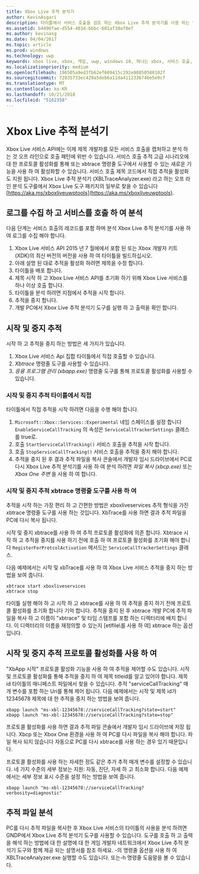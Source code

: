 ```yaml
---
title: Xbox Live 추적 분석기
author: KevinAsgari
description: 타이틀에서 서비스 호출을 검토 하는 Xbox Live 추적 분석기를 사용 하는 방법을 알아봅니다.
ms.assetid: b4490fae-d554-403d-bbbc-601af38af0ef
ms.author: kevinasg
ms.date: 04/04/2017
ms.topic: article
ms.prod: windows
ms.technology: uwp
keywords: xbox live, xbox, 게임, uwp, windows 10, 하나는 xbox, 서비스 호출, 테스트, 추적 분석기
ms.localizationpriority: medium
ms.openlocfilehash: 196505a9ed3fb62ef609415c292e98850588102f
ms.sourcegitcommit: 72835733ec429a5deb6a11da4112336746e5e9cf
ms.translationtype: MT
ms.contentlocale: ko-KR
ms.lasthandoff: 10/21/2018
ms.locfileid: "5162358"
---
```

# <a name="xbox-live-trace-analyzer"></a>Xbox Live 추적 분석기

Xbox Live 서비스 API에는 이제 제목 개발자를 모든 서비스 호출을 캡처하고 분석 하는 것 오프 라인으로 호출 패턴에 위반 수 있습니다. 서비스 호출 추적 고급 시나리오에 대 한 프로토콜 활성화를 통해 또는 xbtrace 명령줄 도구에서 사용할 수 있는 새로운 기능을 사용 하 여 활성화할 수 있습니다. 서비스 호출 제목 코드에서 직접 추적을 활성화도 지원 됩니다. Xbox Live 추적 분석기 (XBLTraceAnalyzer.exe) 라고 하는 오프 라인 분석 도구를에서 Xbox Live 도구 패키지의 일부로 찾을 수 있습니다 [https://aka.ms/xboxliveuwptools](https://aka.ms/xboxliveuwptools).


## <a name="gather-logs-and-analyze-the-service-calls"></a>로그를 수집 하 고 서비스를 호출 하 여 분석

다음 단계는 서비스 호출의 레코드를 포함 하며 분석 Xbox Live 추적 분석기를 사용 하 여 로그를 수집 해야 합니다.

1.  Xbox Live 서비스 API 2015 년 7 월에에서 포함 된 또는 Xbox 개발자 키트 (XDK)의 최신 버전의 버전을 사용 하 여 타이틀을 빌드하십시오.
2.  아래 설명 된 대로 추적을 활성화 하려면 제목을 수정 합니다.
3.  타이틀을 배포 합니다.
4.  제목 시작 하 고 Xbox Live 서비스 API를 초기화 하기 위해 Xbox Live 서비스를 하나 이상 호출 합니다.
5.  타이틀을 분석 하려면 지점에서 추적을 시작 합니다.
6.  추적을 중지 합니다.
7.  개발 PC에서 Xbox Live 추적 분석기 도구를 실행 하 고 출력을 확인 합니다.

## <a name="starting-and-stopping-tracing"></a>시작 및 중지 추적

시작 하 고 추적을 중지 하는 방법은 세 가지가 있습니다.

1.  Xbox Live 서비스 Api 집합 타이틀에서 직접 호출할 수 있습니다.
2.  *Xbtrace* 명령줄 도구를 사용할 수 있습니다.
3.  *응용 프로그램 관리 (xbapp.exe)* 명령줄 도구를 통해 프로토콜 활성화를 사용할 수 있습니다.


### <a name="starting-and-stopping-tracing-directly-from-your-title"></a>시작 및 중지 추적 타이틀에서 직접

타이틀에서 직접 추적을 시작 하려면 다음을 수행 해야 합니다.

1.  `Microsoft::Xbox::Services::Experimental` 네임 스페이스를 설정 합니다 `EnableServiceCallTracking` 의 속성은 `ServiceCallTrackerSettings` 클래스를 true로.
2.  호출 `StartServiceCallTracking()` 서비스 호출을 추적을 시작 합니다.
3.  호출 `StopServiceCallTracking()` 서비스 호출을 추적을 중지 해야 합니다.
4.  추적을 중지 된 후 결과 추적 파일을 복사 콘솔에서 개발자 임시 드라이브에서 PC로 다시 Xbox Live 추적 분석기를 사용 하 여 분석 하려면 *파일 복사 (xbcp.exe)* 또는 *Xbox One 주변* 을 사용 하 여 합니다.

### <a name="starting-and-stopping-tracing-by-using-the-xbtrace-command-line-tool"></a>시작 및 중지 추적 xbtrace 명령줄 도구를 사용 하 여

추적을 시작 하는 가장 편리 하 고 간편한 방법은 xboxliveservices 추적 형식을 가진 xbtrace 명령줄 도구를 사용 하는 것입니다. XbTrace를 사용 하면 결과 추적 파일을 PC에 다시 복사 됩니다.

시작 및 중지 xbtrace를 사용 하 여 추적 프로토콜 활성화에 의존 합니다. Xbtrace 시작 하 고 추적을 중지를 사용 하기 전에 호출 하 여 프로토콜 활성화를 초기화 해야 합니다 `RegisterForProtcolActivation` 메서드는 `ServiceCallTrackerSettings` 클래스.

다음 예제에서는 시작 및 xbTrace를 사용 하 여 Xbox Live 서비스 추적을 중지 하는 방법을 보여 줍니다.

    xbtrace start xboxliveservices
    xbtrace stop


타이틀 실행 해야 하 고 시작 하 고 xbtrace를 사용 하 여 추적을 중지 하기 전에 프로토콜 활성화를 초기화 합니다 기억 합니다. 추적을 중지 된 후 xbtrace 개발 PC에 추적 파일을 복사 하 고 이름이 "xbtrace" 및 타임 스탬프를 포함 하는 디렉터리에 배치 합니다. 이 디렉터리의 이름을 재정의할 수 있는지 \[etlfile\를 사용 하 여] xbtrace 하는 옵션입니다.

<a name="starting-and-stopping-tracing-by-using-protocol-activation"></a>시작 및 중지 추적 프로토콜 활성화를 사용 하 여
----------------------------------------------------------

"XbApp 시작" 프로토콜 활성화 기능을 사용 하 여 추적을 제어할 수도 있습니다. 시작 및 프로토콜 활성화를 통해 추적을 중지 하 여 제목 titleid를 알고 있어야 합니다. 제목 id 타이틀의 매니페스트 파일에서 찾을 수 있습니다. 추적 "serviceCallTracking" 매개 변수를 포함 하는 Uri를 통해 제어 됩니다. 다음 예제에서는 시작 및 제목 id가 12345678 제목에 대 한 추적을 중지 하는 방법을 보여 줍니다.

    xbapp launch "ms-xbl-12345678://serviceCallTracking?state=start"
    xbapp launch "ms-xbl-12345678://serviceCallTracking?state=stop"

프로토콜 활성화를 사용 하면 결과 추적 파일 콘솔에서 개발자 임시 드라이브에 저장 됩니다. Xbcp 또는 Xbox One 환경을 사용 하 여 PC를 다시 파일을 복사 해야 합니다. 파일 복사 되지 않습니다 자동으로 PC를 다시 xbtrace를 사용 하는 경우 있기 때문입니다.

프로토콜 활성화를 사용 하는 자세한 정도 같은 추가 추적 매개 변수를 설정할 수 있습니다. 네 가지 수준의 세부 정보는 지원: 자동, 진단, 자세 하 고 최소화 합니다. 다음 예제에서는 세부 정보 표시 수준을 설정 하는 방법을 보여 줍니다.

    xbapp launch "ms-xbl-12345678://serviceCallTracking?verbosity=diagnostic"

## <a name="analyze-the-trace-file"></a>추적 파일 분석

PC를 다시 추적 파일을 복사한 후 Xbox Live 서비스의 타이틀의 사용을 분석 하려면 GNDP에서 Xbox Live 추적 분석기 도구를 사용할 수 있습니다. 도구를 호출 하 고 출력을 해석 하는 방법에 대 한 설명에 대 한 게임 개발자 네트워크에서 Xbox Live 추적 분석기 도구와 함께 제공 되는 설명서를 참조 하세요. -의 명령줄 옵션을 사용 하 여 XBLTraceAnalyzer.exe 실행할 수도 있습니다. 또는-h 명령줄 도움말을 볼 수 있습니다.

